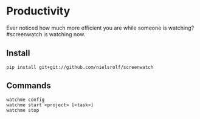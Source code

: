 # Productivity
Ever noticed how much more efficient you are while someone is watching? #screenwatch is watching now.

## Install
`pip install git+git://github.com/nielsrolf/screenwatch`

## Commands
```
watchme config
watchme start <project> [<task>]
watchme stop
```
